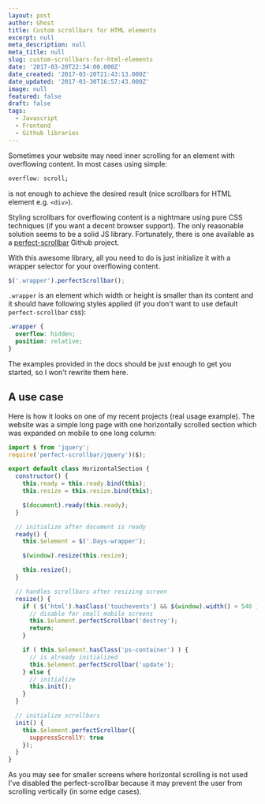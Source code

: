 ```yaml
---
layout: post
author: Ghost
title: Custom scrollbars for HTML elements
excerpt: null
meta_description: null
meta_title: null
slug: custom-scrollbars-for-html-elements
date: '2017-03-20T22:34:00.000Z'
date_created: '2017-03-20T21:43:13.000Z'
date_updated: '2017-03-30T16:57:43.000Z'
image: null
featured: false
draft: false
tags:
  - Javascript
  - Frontend
  - Github libraries
---
```

Sometimes your website may need inner scrolling for an element with overflowing content. In most cases using simple:

```css
overflow: scroll;
```

is not enough to achieve the desired result (nice scrollbars for HTML element e.g. `<div>`).

Styling scrollbars for overflowing content is a nightmare using pure CSS techniques (if you want a decent browser support). The only reasonable solution seems to be a solid JS library. Fortunately, there is one available as a [perfect-scrollbar](https://github.com/noraesae/perfect-scrollbar) Github project.

With this awesome library, all you need to do is just initialize it with a wrapper selector for your overflowing content.

```javascript
$('.wrapper').perfectScrollbar();
```

`.wrapper` is an element which width or height is smaller than its content and it should have following styles applied (if you don't want to use default `perfect-scrollbar` css):

```css
.wrapper {
  overflow: hidden;
  position: relative;
}
```

The examples provided in the docs should be just enough to get you started, so I won't rewrite them here.

## A use case

Here is how it looks on one of my recent projects (real usage example). The website was a simple long page with one horizontally scrolled section which was expanded on mobile to one long column:

```javascript
import $ from 'jquery';
require('perfect-scrollbar/jquery')($);

export default class HorizontalSection {
  constructor() {
    this.ready = this.ready.bind(this);
    this.resize = this.resize.bind(this);

    $(document).ready(this.ready);
  }

  // initialize after document is ready
  ready() {
    this.$element = $('.Days-wrapper');

    $(window).resize(this.resize);

    this.resize();
  }

  // handles scrollbars after resizing screen
  resize() {
    if ( $('html').hasClass('touchevents') && $(window).width() < 540 ) {
      // disable for small mobile screens
      this.$element.perfectScrollbar('destroy');
      return;
    }

    if ( this.$element.hasClass('ps-container') ) {
      // is already initialized
      this.$element.perfectScrollbar('update');
    } else {
      // initialize
      this.init();
    }
  }

  // initialize scrollbars
  init() {
    this.$element.perfectScrollbar({
      suppressScrollY: true
    });
  }
}

```

As you may see for smaller screens where horizontal scrolling is not used I've disabled the perfect-scrollbar because it may prevent the user from scrolling vertically (in some edge cases).
